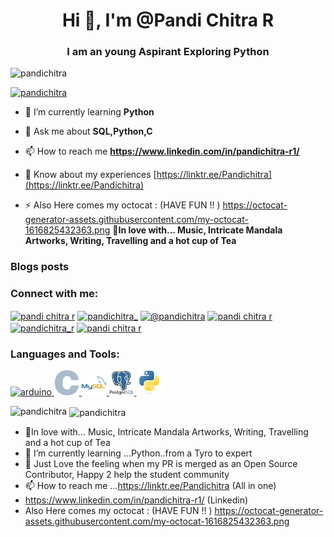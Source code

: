 <h1 align="center">Hi 👋, I'm @Pandi Chitra R</h1>
<h3 align="center">I am an young Aspirant Exploring Python</h3>

<p align="left"> <img src="https://komarev.com/ghpvc/?username=pandichitra&label=Profile%20views&color=0e75b6&style=flat" alt="pandichitra" /> </p>

<p align="left"> <a href="https://github.com/ryo-ma/github-profile-trophy"><img src="https://github-profile-trophy.vercel.app/?username=pandichitra" alt="pandichitra" /></a> </p>

- 🌱 I’m currently learning **Python**

- 💬 Ask me about **SQL,Python,C**

- 📫 How to reach me **https://www.linkedin.com/in/pandichitra-r1/**

- 📄 Know about my experiences [https://linktr.ee/Pandichitra](https://linktr.ee/Pandichitra)

- ⚡ Also Here comes my octocat : (HAVE FUN !! ) https://octocat-generator-assets.githubusercontent.com/my-octocat-1616825432363.png **👀In love with... Music, Intricate Mandala Artworks, Writing, Travelling and a hot cup of Tea**

### Blogs posts
<!-- BLOG-POST-LIST:START -->
<!-- BLOG-POST-LIST:END -->

<h3 align="left">Connect with me:</h3>
<p align="left">
<a href="https://linkedin.com/in/pandi chitra r" target="blank"><img align="center" src="https://raw.githubusercontent.com/rahuldkjain/github-profile-readme-generator/neutral-icons/src/images/icons/Social/linked-in-alt.svg" alt="pandi chitra r" height="30" width="40" /></a>
<a href="https://instagram.com/pandichitra_" target="blank"><img align="center" src="https://raw.githubusercontent.com/rahuldkjain/github-profile-readme-generator/neutral-icons/src/images/icons/Social/instagram.svg" alt="pandichitra_" height="30" width="40" /></a>
<a href="https://medium.com/@pandichitra" target="blank"><img align="center" src="https://raw.githubusercontent.com/rahuldkjain/github-profile-readme-generator/neutral-icons/src/images/icons/Social/medium.svg" alt="@pandichitra" height="30" width="40" /></a>
<a href="https://www.hackerrank.com/pandi chitra r" target="blank"><img align="center" src="https://raw.githubusercontent.com/rahuldkjain/github-profile-readme-generator/neutral-icons/src/images/icons/Social/hackerrank.svg" alt="pandi chitra r" height="30" width="40" /></a>
<a href="https://www.hackerearth.com/pandichitra_r" target="blank"><img align="center" src="https://raw.githubusercontent.com/rahuldkjain/github-profile-readme-generator/neutral-icons/src/images/icons/Social/hackerearth.svg" alt="pandichitra_r" height="30" width="40" /></a>
<a href="https://auth.geeksforgeeks.org/user/pandi chitra r" target="blank"><img align="center" src="https://raw.githubusercontent.com/rahuldkjain/github-profile-readme-generator/neutral-icons/src/images/icons/Social/geeks-for-geeks.svg" alt="pandi chitra r" height="30" width="40" /></a>
</p>

<h3 align="left">Languages and Tools:</h3>
<p align="left"> <a href="https://www.arduino.cc/" target="_blank"> <img src="https://cdn.worldvectorlogo.com/logos/arduino-1.svg" alt="arduino" width="40" height="40"/> </a> <a href="https://www.cprogramming.com/" target="_blank"> <img src="https://raw.githubusercontent.com/devicons/devicon/master/icons/c/c-original.svg" alt="c" width="40" height="40"/> </a> <a href="https://www.mysql.com/" target="_blank"> <img src="https://raw.githubusercontent.com/devicons/devicon/master/icons/mysql/mysql-original-wordmark.svg" alt="mysql" width="40" height="40"/> </a> <a href="https://www.postgresql.org" target="_blank"> <img src="https://raw.githubusercontent.com/devicons/devicon/master/icons/postgresql/postgresql-original-wordmark.svg" alt="postgresql" width="40" height="40"/> </a> <a href="https://www.python.org" target="_blank"> <img src="https://raw.githubusercontent.com/devicons/devicon/master/icons/python/python-original.svg" alt="python" width="40" height="40"/> </a> </p>

<p><img align="left" src="https://github-readme-stats.vercel.app/api/top-langs?username=pandichitra&show_icons=true&locale=en&layout=compact" alt="pandichitra" /></p>

<p>&nbsp;<img align="center" src="https://github-readme-stats.vercel.app/api?username=pandichitra&show_icons=true&locale=en" alt="pandichitra" /></p>

- 👀In love with... Music, Intricate Mandala Artworks, Writing, Travelling and a hot cup of Tea 
- 🌱 I’m currently learning ...Python..from a Tyro to expert
- 💞️  Just Love the feeling when my PR is merged as an Open Source Contributor, Happy 2 help the student community
- 📫 How to reach me ...https://linktr.ee/Pandichitra (All in one)
- https://www.linkedin.com/in/pandichitra-r1/ (Linkedin)
- Also Here comes my octocat : (HAVE FUN !! )
https://octocat-generator-assets.githubusercontent.com/my-octocat-1616825432363.png                   

<!---
pandichitra/pandichitra is a ✨ special ✨ repository because its `README.md` (this file) appears on your GitHub profile.
You can click the Preview link to take a look at your changes.
--->

